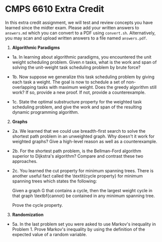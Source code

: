 # CMPS 6610 Extra Credit 
  
In this extra credit assignment, we will test and review concepts you
   have learned since the midter exam. Please add your written answers
   to `answers.md` which you can convert to a PDF using `convert.sh`. Alternatively, you may scan and upload written answers
to a file named `answers.pdf`.



1. **Algorithmic Paradigms**

- 1a. In learning about algorithmic paradigms, you encountered the
  unit weight scheduling problem. Given $n$ tasks, what is the work
  and span of solving the unit-weight task scheduling problem by brute
  force?
  
- 1b. Now suppose we generalize this task scheduling
  problem by giving each task a weight. The goal is now to schedule
  a set of non-overlapping tasks with maximum weight. Does the greedy
  algorithm still work? If so, provide a new proof. If not, provide a
  counterexample.
  
- 1c. State the optimal substructure property for the weighted task
  scheduling problem, and give the work and span of the resulting
  dynamic programming algorithm. 

2. **Graphs**

- 2a. We learned that we could use breadth-first search to solve the
shortest path problem in an unweighted graph. Why doesn't it work for
weighted graphs? Give a high-level reason as well as a counterexample.

- 2b. For the shortest path problem, is the Bellman-Ford algorithm
  superior to Dijkstra's algorithm? Compare and contrast these two
  approaches.

- 2c. You learned the cut property for minimum spanning trees. There
  is another useful fact called the \textit{cycle property} for minimum
  spanning trees which states the following:
  
  Given a graph G that
  contains a cycle, then the largest weight cycle in that graph
  \textbf{cannot} be contained in any minimum spanning tree.

	Prove the cycle property.

3. **Randomization**


- 5a. In the last problem set you were asked to use Markov's
  inequality in Problem 1. Prove Markov's inequality by using the
  definition of the expected value of a random variable.

